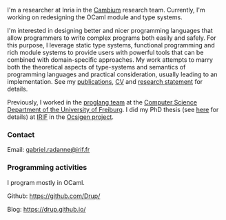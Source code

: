 I'm a researcher at Inria in the [Cambium](http://cambium.inria.fr/) research
team. Currently, I'm working on redesigning the OCaml module and type systems.

I'm interested in designing better and nicer programming languages that
allow programmers to write complex programs both easily and safely.
For this purpose, I leverage static type systems, functional programming
and rich module systems to provide users with powerful tools that can
be combined with domain-specific approaches.
My work attempts to marry both the
theoretical aspects of type-systems and semantics of programming languages and
practical consideration, usually leading to an implementation.
See my [publications](publications.html), [CV][] and [research statement][] for details.

Previously, I worked in the
[proglang team](http://proglang.informatik.uni-freiburg.de/)
at the [Computer Science Department of the University
of Freiburg](http://www.informatik.uni-freiburg.de/).
I did my PhD thesis (see [here](phdthesis.html) for details) at [IRIF][] in the [Ocsigen project][ocsigen].

[IRIF]: https://www.irif.fr/
[Jérôme Vouillon]: https://www.irif.fr/~vouillon/
[Roberto Di Cosmo]: http://dicosmo.org/

[CV]: cv.pdf
[research statement]: research_statement.pdf

[ocsigen]: http://ocsigen.org/

### Contact

Email: <gabriel.radanne@irif.fr>

### Programming activities

I program mostly in OCaml.

Github: <https://github.com/Drup/>

Blog: <https://drup.github.io/>
